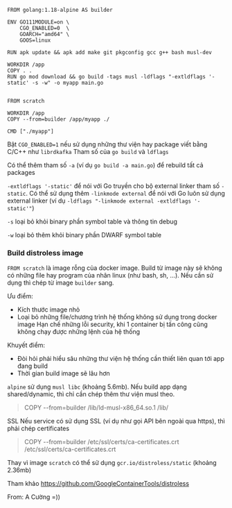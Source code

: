```Docker
FROM golang:1.18-alpine AS builder

ENV GO111MODULE=on \
    CGO_ENABLED=0  \
    GOARCH="amd64" \
    GOOS=linux

RUN apk update && apk add make git pkgconfig gcc g++ bash musl-dev

WORKDIR /app
COPY . .
RUN go mod download && go build -tags musl -ldflags "-extldflags '-static' -s -w" -o myapp main.go


FROM scratch

WORKDIR /app
COPY --from=builder /app/myapp ./

CMD ["./myapp"]
```

Bật `CGO_ENABLED=1` nếu sử dụng những thư viện hay package viết bằng C/C++ như `librdkafka`
Tham số của `go build` và `ldflags`

Có thể thêm tham số `-a` (ví dụ `go build -a main.go`) để rebuild tất cả packages

`-extldflags '-static'` để nói với Go truyền cho bộ external linker tham số `-static`. Có thể sử dụng thêm `-linkmode external` để nói với Go luôn sử dụng external linker (ví dụ `-ldflags "-linkmode external -extldflags '-static'"`)

`-s` loại bỏ khỏi binary phần symbol table và thông tin debug

`-w` loại bỏ thêm khỏi binary phần DWARF symbol table

### Build distroless image

`FROM scratch` là image rỗng của docker image. Build từ image này sẽ không có những file hay program của nhân linux (như bash, sh, ...). Nếu cần sử dụng thì chép từ image `builder` sang.

Ưu điểm:

- Kích thước image nhỏ
- Loại bỏ những file/chương trình hệ thống không sử dụng trong docker image
Hạn chế những lỗi security, khi 1 container bị tấn công cũng không chạy được những lệnh của hệ thống

Khuyết điểm:

- Đòi hỏi phải hiểu sâu những thư viện hệ thống cần thiết liên quan tới app đang build
- Thời gian build image sẽ lâu hơn

`alpine` sử dụng `musl libc` (khoảng 5.6mb). Nếu build app dạng shared/dynamic, thì chỉ cần chép thêm thư viện musl theo.

> COPY --from=builder /lib/ld-musl-x86_64.so.1 /lib/

SSL
Nếu service có sử dụng SSL (ví dụ như gọi API bên ngoài qua https), thì phải chép certificates

> COPY --from=builder /etc/ssl/certs/ca-certificates.crt /etc/ssl/certs/ca-certificates.crt


Thay vì image `scratch` có thể sử dụng `gcr.io/distroless/static` (khoảng 2.36mb)

Tham khảo https://github.com/GoogleContainerTools/distroless

From: A Cường =))